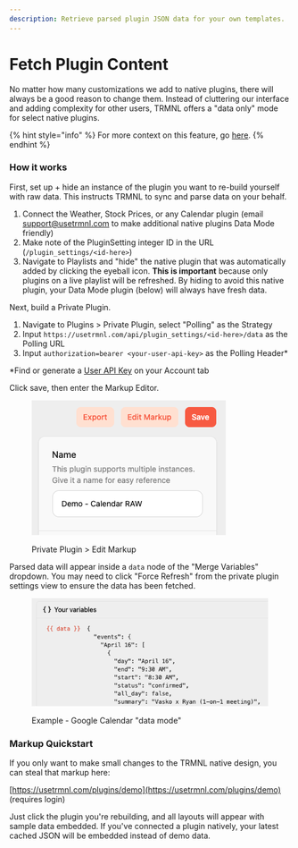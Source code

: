 ```yaml
---
description: Retrieve parsed plugin JSON data for your own templates.
---
```


# Fetch Plugin Content

No matter how many customizations we add to native plugins, there will always be a good reason to change them. Instead of cluttering our interface and adding complexity for other users, TRMNL offers a "data only" mode for select native plugins.

{% hint style="info" %}
For more context on this feature, go [here](https://usetrmnl.com/blog/calendar-hackathon).
{% endhint %}

### How it works

First, set up + hide an instance of the plugin you want to re-build yourself with raw data. This instructs TRMNL to sync and parse data on your behalf.

1. Connect the Weather, Stock Prices, or any Calendar plugin (email support@usetrmnl.com to make additional native plugins Data Mode friendly)
2. Make note of the PluginSetting integer ID in the URL (`/plugin_settings/<id-here>`)
3. Navigate to Playlists and "hide" the native plugin that was automatically added by clicking the eyeball icon. **This is important** because only plugins on a live playlist will be refreshed. By hiding to avoid this native plugin, your Data Mode plugin (below) will always have fresh data.

Next, build a Private Plugin.

1. Navigate to Plugins > Private Plugin, select "Polling" as the Strategy
2. Input `https://usetrmnl.com/api/plugin_settings/<id-here>/data` as the Polling URL
3. Input `authorization=bearer <your-user-api-key>`  as the Polling Header\*

\*Find or generate a [User API Key](https://help.usetrmnl.com/en/articles/11195228-user-level-api-keys) on your Account tab

Click save, then enter the Markup Editor.&#x20;

<figure><img src="../.gitbook/assets/trmnl-data-mode-edit-markup.png" alt=""><figcaption><p>Private Plugin > Edit Markup</p></figcaption></figure>

Parsed data will appear inside a `data` node of the "Merge Variables" dropdown. You may need to click "Force Refresh" from the private plugin settings view to ensure the data has been fetched.

<figure><img src="../.gitbook/assets/trmnl-merger-variables-calendar-raw-data.png" alt=""><figcaption><p>Example - Google Calendar "data mode"</p></figcaption></figure>

### Markup Quickstart

If you only want to make small changes to the TRMNL native design, you can steal that markup here:

[https://usetrmnl.com/plugins/demo](https://usetrmnl.com/plugins/demo) (requires login)

Just click the plugin you're rebuilding, and all layouts will appear with sample data embedded. If you've connected a plugin natively, your latest cached JSON will be embedded instead of demo data.
